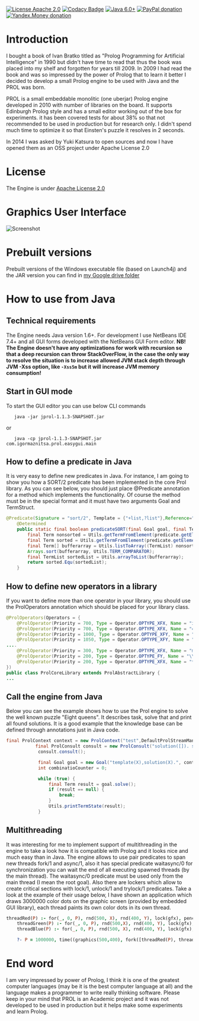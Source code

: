 [![License Apache 2.0](https://img.shields.io/badge/license-Apache%20License%202.0-green.svg)](http://www.apache.org/licenses/LICENSE-2.0)
[![Codacy Badge](https://api.codacy.com/project/badge/grade/6cec4cb9ac42419aa003a27597c3c357)](https://www.codacy.com/app/rrg4400/netbeans-mmd-plugin)
[![Java 6.0+](https://img.shields.io/badge/java-7.0%2b-green.svg)](http://www.oracle.com/technetwork/java/javase/downloads/index.html)
[![PayPal donation](https://img.shields.io/badge/donation-PayPal-red.svg)](https://www.paypal.com/cgi-bin/webscr?cmd=_s-xclick&hosted_button_id=AHWJHJFBAWGL2)
[![Yandex.Money donation](https://img.shields.io/badge/donation-Я.деньги-yellow.svg)](https://money.yandex.ru/embed/small.xml?account=41001158080699&quickpay=small&yamoney-payment-type=on&button-text=01&button-size=l&button-color=orange&targets=%D0%9F%D0%BE%D0%B6%D0%B5%D1%80%D1%82%D0%B2%D0%BE%D0%B2%D0%B0%D0%BD%D0%B8%D0%B5+%D0%BD%D0%B0+%D0%BF%D1%80%D0%BE%D0%B5%D0%BA%D1%82%D1%8B+%D1%81+%D0%BE%D1%82%D0%BA%D1%80%D1%8B%D1%82%D1%8B%D0%BC+%D0%B8%D1%81%D1%85%D0%BE%D0%B4%D0%BD%D1%8B%D0%BC+%D0%BA%D0%BE%D0%B4%D0%BE%D0%BC&default-sum=100&successURL=)

Introduction
=============
I bought a book of Ivan Bratko titled as "Prolog Programming for Artificial Intelligence" in 1990 but didn't have time to read that thus the book was placed into my shelf and forgotten for years till 2009. In 2009 I had read the book and was so impressed by the power of Prolog that to learn it better I decided to develop a small Prolog engine to be used with Java and the PROL was born.

PROL is a small embeddable monolitic (one uberjar) Prolog engine developed in 2010 with number of libraries on the board. It supports Edinburgh Prolog style and has a small editor working out of the box for experiments. it has been covered tests for about 38% so that not recommended to be used in production but for research only. I didn't spend much time to optimize it so that Einsten's puzzle it resolves in 2 seconds.

In 2014 I was asked by Yuki Katsura to open sources and now I have opened them as an OSS project under Apache License 2.0

License
========
The Engine is under [Apache License 2.0](http://www.apache.org/licenses/LICENSE-2.0)

Graphics User Interface
========================
![Screenshot](https://github.com/raydac/jprol/blob/master/screenshotprolpad.jpg)

Prebuilt versions
==================
Prebuilt versions of the Windows executable file (based on Launch4j) and the JAR version you can find in [my Google drive folder](https://googledrive.com/host/0BxHnNp97IgMRSEN0VDFCMGYtZkk/)

How to use from Java
=====================
## Technical requirements
The Engine needs Java version 1.6+. For development I use NetBeans IDE 7.4+ and all GUI forms developed with the NetBeans GUI Form  editor. **NB! The Engine doesn't have any optimizations for work with recursion so that a deep recursion can throw StackOverFlow, in the case the only way to resolve the situation is to increase allowed JVM stack depth through JVM -Xss option, like `-Xss5m` but it will increase JVM memory consumption!**

## Start in GUI mode
To start the GUI editor you can use below CLI commands
```
   java -jar jprol-1.1.3-SNAPSHOT.jar
```
or
```
   java -cp jprol-1.1.3-SNAPSHOT.jar com.igormaznitsa.prol.easygui.main
```
## How to define a predicate in Java
It is very easy to define new predicates in Java. For instance, I am going to show you how a SORT/2 predicate has been implemented in the core Prol library. As you can see below, you should just place @Predicate annotation for a method which implements the functionality. Of course the method must be in the special format and it must have two arguments Goal and TermStruct.
```Java
@Predicate(Signature = "sort/2", Template = {"+list,?list"},Reference="True if Sorted can be unified with a list holding the elements  of List, sorted to the standard order of terms")
    @Determined
    public static final boolean predicateSORT(final Goal goal, final TermStruct predicate) {
        final Term nonsorted = Utils.getTermFromElement(predicate.getElement(0));
        final Term sorted = Utils.getTermFromElement(predicate.getElement(1));
        final Term[] bufferarray = Utils.listToArray((TermList) nonsorted);
        Arrays.sort(bufferarray, Utils.TERM_COMPARATOR);
        final TermList sortedList = Utils.arrayToList(bufferarray);
        return sorted.Equ(sortedList);
    }
```
## How to define new operators in a library
If you want to define more than one operator in your library, you should use the ProlOperators annotation which should be placed for your library class.
```Java
@ProlOperators(Operators = {
    @ProlOperator(Priority = 700, Type = Operator.OPTYPE_XFX, Name = "is"),
    @ProlOperator(Priority = 700, Type = Operator.OPTYPE_XFX, Name = "="),
    @ProlOperator(Priority = 1000, Type = Operator.OPTYPE_XFY, Name = ","),
    @ProlOperator(Priority = 1050, Type = Operator.OPTYPE_XFY, Name = "->"),
....
    @ProlOperator(Priority = 300, Type = Operator.OPTYPE_XFX, Name = "mod"),
    @ProlOperator(Priority = 200, Type = Operator.OPTYPE_FY, Name = "\\"),
    @ProlOperator(Priority = 200, Type = Operator.OPTYPE_XFX, Name = "**")
})
public class ProlCoreLibrary extends ProlAbstractLibrary {
...
```
## Call the engine from Java
Below you can see the example shows how to use the Prol engine to solve the well known puzzle "Eight queens". It describes task, solve that and print all found solutions. It is a good example that the knowledge base can be defined through annotations just in Java code.
```Java
final ProlContext context = new ProlContext("test",DefaultProlStreamManagerImpl.getInstance());
           final ProlConsult consult = new ProlConsult("solution([]). solution([X/Y|Others]):-solution(Others),member(Y,[1,2,3,4,5,6,7,8]),notattack(X/Y,Others). notattack(_,[]). notattack(X/Y,[X1/Y1 | Others]):- Y=\\=Y1, Y1-Y=\\=X1-X, Y1-Y=\\=X-X1, notattack(X/Y,Others). member(Item,[Item|Rest]). member(Item,[First|Rest]):-member(Item,Rest). template([1/Y1,2/Y2,3/Y3,4/Y4,5/Y5,6/Y6,7/Y7,8/Y8]).", context);
            consult.consult();

            final Goal goal = new Goal("template(X),solution(X).", context);
            int combinatioCounter = 0;

            while (true) {
                final Term result = goal.solve();
                if (result == null) {
                    break;
                }
                Utils.printTermState(result);
            }
```
## Multithreading
It was interesting for me to implement support of multithreading in the engine to take a look how it is compatible with Prolog and it looks nice and much easy than in Java. The engine allows to use pair predicates to span new threads fork/1 and async/1, also it has special predicate waitasync/0 for synchronization you can wait the end of all executing spawned threads (by the main thread). The waitasync/0 predicate must be used only from the main thread (I mean the root goal). Also there are lockers which allow to create critical sections with lock/1, unlock/1 and trylock/1 predicates. Take a look at the example of their usage below, I have shown an application which draws 3000000 color dots on the graphic screen (provided by embedded GUI library), each thread paints its own color dots in its own thread. 
```Prolog
threadRed(P) :- for(_, 0, P), rnd(500, X), rnd(400, Y), lock(gfx), pencolor(red), dot(X, Y), unlock(gfx), fail.
    threadGreen(P) :- for(_, 0, P), rnd(500,X), rnd(400, Y), lock(gfx), pencolor(green), dot(X, Y), unlock(gfx), fail.
    threadBlue(P) :- for(_, 0, P), rnd(500, X), rnd(400, Y), lock(gfx), pencolor(blue), dot(X,Y), unlock(gfx), fail.

    ?- P = 1000000, time((graphics(500,400), fork([threadRed(P), threadGreen(P), threadBlue(P)]))).
```
End word
=========
I am very impressed by power of Prolog, I think it is one of the greatest computer languages (may be it is the best computer language at all) and the language makes a programmer to write really thinking software. Please keep in your mind that PROL is an Academic project and it was not developed to be used in production but it helps make some experiments and learn Prolog. 
